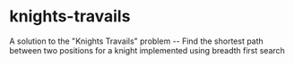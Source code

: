 # knights-travails

A solution to the "Knights Travails" problem -- Find the shortest path between two positions for a knight implemented using breadth first search
